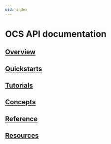 ```yaml
---
uid: index
---
```


# OCS API documentation

## [Overview](xref:osisoftCloudServices)

## [Quickstarts](xref:osisoftCloudServices)

## [Tutorials](xref:osisoftCloudServices)

## [Concepts](xref:osisoftCloudServices)

## [Reference](xref:osisoftCloudServices)

## [Resources](xref:osisoftCloudServices)



